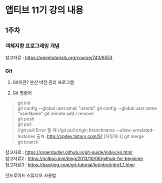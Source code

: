 # 앱티브 11기 강의 내용

## 1주차
### 객체지향 프로그래밍 개념

참고자료 : https://opentutorials.org/course/743/6553


### Git
1. Git이란?
 분산 버전 관리 프로그램
 
2. Git 명령어
>git init <br>
git config --global user.email "userId"
git config --global user.name "userName"
git remote add / remove <br>
git push <br>
git pull <br>
//git pull Error 뜰 때
//git pull origin branchname --allow-unrelated-histories
출처: http://cpdev.tistory.com/51 [하루하나]
git merge <br>
git branch <br>

참고자료 : https://rogerdudler.github.io/git-guide/index.ko.html <br>
참고자료2 : https://nolboo.kim/blog/2013/10/06/github-for-beginner <br>
참고자료3 : https://backlog.com/git-tutorial/kr/intro/intro1_1.html <br>

안드로이드 스튜디오 사용법
